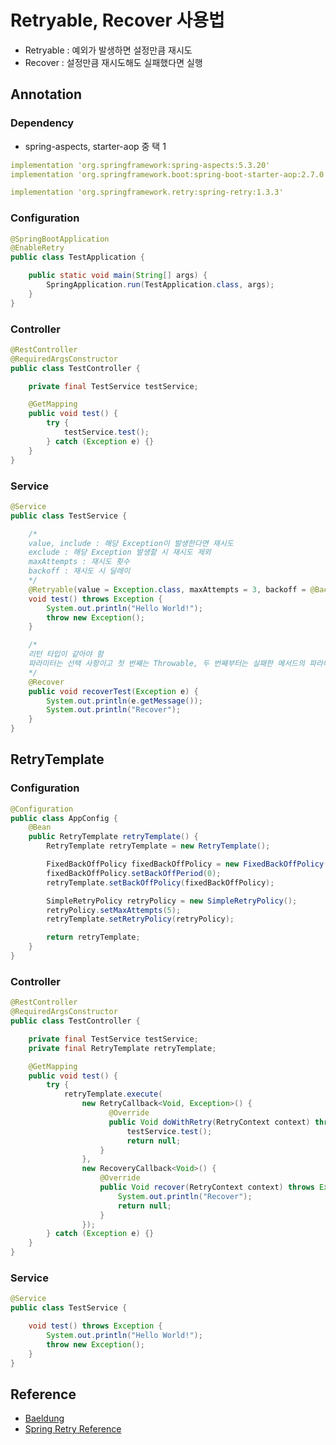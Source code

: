 # Retryable, Recover 사용법

- Retryable : 예외가 발생하면 설정만큼 재시도
- Recover : 설정만큼 재시도해도 실패했다면 실행

## Annotation

### Dependency

- spring-aspects, starter-aop 중 택 1

```yml
implementation 'org.springframework:spring-aspects:5.3.20'
implementation 'org.springframework.boot:spring-boot-starter-aop:2.7.0'

implementation 'org.springframework.retry:spring-retry:1.3.3'
```

### Configuration

```java
@SpringBootApplication
@EnableRetry
public class TestApplication {

	public static void main(String[] args) {
		SpringApplication.run(TestApplication.class, args);
	}
}
```

### Controller

```java
@RestController
@RequiredArgsConstructor
public class TestController {

	private final TestService testService;

	@GetMapping
	public void test() {
		try {
			testService.test();
		} catch (Exception e) {}
	}
}
```

### Service

```java
@Service
public class TestService {

	/*
	value, include : 해당 Exception이 발생한다면 재시도
	exclude : 해당 Exception 발생할 시 재시도 제외
	maxAttempts : 재시도 횟수
	backoff : 재시도 시 딜레이
	*/
	@Retryable(value = Exception.class, maxAttempts = 3, backoff = @Backoff(2000))
	void test() throws Exception {
		System.out.println("Hello World!");
		throw new Exception();
	}

	/*
	리턴 타입이 같아야 함
	파라미터는 선택 사항이고 첫 번째는 Throwable, 두 번째부터는 실패한 메서드의 파라미터 목록을 따라간다.
	*/
	@Recover
	public void recoverTest(Exception e) {
		System.out.println(e.getMessage());
		System.out.println("Recover");
	}
}
```

## RetryTemplate

### Configuration

```java
@Configuration
public class AppConfig {
	@Bean
	public RetryTemplate retryTemplate() {
		RetryTemplate retryTemplate = new RetryTemplate();

		FixedBackOffPolicy fixedBackOffPolicy = new FixedBackOffPolicy();
		fixedBackOffPolicy.setBackOffPeriod(0);
		retryTemplate.setBackOffPolicy(fixedBackOffPolicy);

		SimpleRetryPolicy retryPolicy = new SimpleRetryPolicy();
		retryPolicy.setMaxAttempts(5);
		retryTemplate.setRetryPolicy(retryPolicy);

		return retryTemplate;
	}
}
```

### Controller

```java
@RestController
@RequiredArgsConstructor
public class TestController {

	private final TestService testService;
	private final RetryTemplate retryTemplate;

	@GetMapping
	public void test() {
		try {
			retryTemplate.execute(
				new RetryCallback<Void, Exception>() {
					  @Override
					  public Void doWithRetry(RetryContext context) throws Exception {
						  testService.test();
						  return null;
					}
				},
				new RecoveryCallback<Void>() {
					@Override
					public Void recover(RetryContext context) throws Exception {
						System.out.println("Recover");
						return null;
					}
				});
		} catch (Exception e) {}
	}
}
```

### Service

```java
@Service
public class TestService {

	void test() throws Exception {
		System.out.println("Hello World!");
		throw new Exception();
	}
}
```

## Reference

- [Baeldung](https://www.baeldung.com/spring-retry)
- [Spring Retry Reference](https://docs.spring.io/spring-batch/docs/current/reference/html/retry.html)